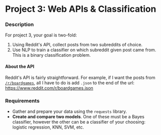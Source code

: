 # Project 3: Web APIs & Classification

### Description
For project 3, your goal is two-fold:
1. Using Reddit's API,  collect posts from two subreddits of choice.
2. Use NLP to train a classifier on which subreddit given post came from. This is a binary classification problem.


#### About the API

Reddit's API is fairly straightforward. For example, if I want the posts from [`/r/boardgames`](https://www.reddit.com/r/boardgames), all I have to do is add `.json` to the end of the url: https://www.reddit.com/r/boardgames.json

### Requirements

- Gather and prepare your data using the `requests` library.
- **Create and compare two models**. One of these must be a Bayes classifier, however the other can be a classifier of your choosing: logistic regression, KNN, SVM, etc.
